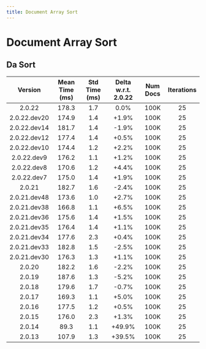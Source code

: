 ```yaml
---
title: Document Array Sort
---
```

# Document Array Sort

## Da Sort

| Version | Mean Time (ms) | Std Time (ms) | Delta w.r.t. 2.0.22 | Num Docs | Iterations |
| :---: | :---: | :---: | :---: | :---: | :---: |
| 2.0.22 | 178.3 | 1.7 | 0.0% | 100K | 25 |
| 2.0.22.dev20 | 174.9 | 1.4 | +1.9% | 100K | 25 |
| 2.0.22.dev14 | 181.7 | 1.4 | -1.9% | 100K | 25 |
| 2.0.22.dev12 | 177.4 | 1.4 | +0.5% | 100K | 25 |
| 2.0.22.dev10 | 174.4 | 1.2 | +2.2% | 100K | 25 |
| 2.0.22.dev9 | 176.2 | 1.1 | +1.2% | 100K | 25 |
| 2.0.22.dev8 | 170.6 | 1.2 | +4.4% | 100K | 25 |
| 2.0.22.dev7 | 175.0 | 1.4 | +1.9% | 100K | 25 |
| 2.0.21 | 182.7 | 1.6 | -2.4% | 100K | 25 |
| 2.0.21.dev48 | 173.6 | 1.0 | +2.7% | 100K | 25 |
| 2.0.21.dev38 | 166.8 | 1.1 | +6.5% | 100K | 25 |
| 2.0.21.dev36 | 175.6 | 1.4 | +1.5% | 100K | 25 |
| 2.0.21.dev35 | 176.4 | 1.4 | +1.1% | 100K | 25 |
| 2.0.21.dev34 | 177.6 | 2.3 | +0.4% | 100K | 25 |
| 2.0.21.dev33 | 182.8 | 1.5 | -2.5% | 100K | 25 |
| 2.0.21.dev30 | 176.3 | 1.3 | +1.1% | 100K | 25 |
| 2.0.20 | 182.2 | 1.6 | -2.2% | 100K | 25 |
| 2.0.19 | 187.6 | 1.3 | -5.2% | 100K | 25 |
| 2.0.18 | 179.6 | 1.7 | -0.7% | 100K | 25 |
| 2.0.17 | 169.3 | 1.1 | +5.0% | 100K | 25 |
| 2.0.16 | 177.5 | 1.2 | +0.5% | 100K | 25 |
| 2.0.15 | 176.0 | 2.3 | +1.3% | 100K | 25 |
| 2.0.14 | 89.3 | 1.1 | +49.9% | 100K | 25 |
| 2.0.13 | 107.9 | 1.3 | +39.5% | 100K | 25 |
